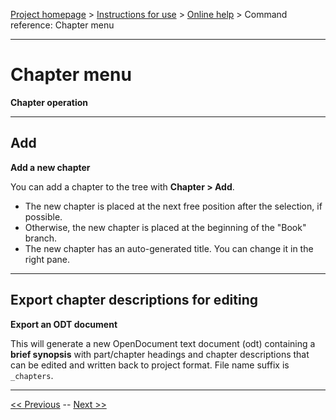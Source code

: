 [Project homepage](../index) > [Instructions for use](../usage) > [Online help](help) > Command reference: Chapter menu

--- 

# Chapter menu 

**Chapter operation**

--- 

## Add

**Add a new chapter**

You can add a chapter to the tree with **Chapter > Add**.
- The new chapter is placed at the next free position after the selection, if possible.
- Otherwise, the new chapter is placed at the beginning of the "Book" branch. 
- The new chapter has an auto-generated title. You can change it in the right pane.

--- 

## Export chapter descriptions for editing

**Export an ODT document**

This will generate a new OpenDocument text document (odt) containing a
**brief synopsis** with part/chapter headings and chapter descriptions that can
be edited and written back to project format. File name suffix is
`_chapters`.

---

[<< Previous](part_menu) -- [Next >>](scene_menu)